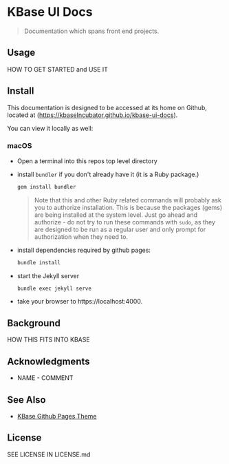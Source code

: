 # KBase UI Docs

> Documentation which spans front end projects.

## Usage

HOW TO GET STARTED and USE IT

## Install

This documentation is designed to be accessed at its home on Github, located at (https://kbaseIncubator.github.io/kbase-ui-docs).

You can view it locally as well:

### macOS

- Open a terminal into this repos top level directory
- install `bundler` if you don't already have it (it is a Ruby package.)

    ```bash
    gem install bundler
    ```

    > Note that this and other Ruby related commands will probably ask you to authorize installation. This is because the packages (gems) are being installed at the system level. Just go ahead and authorize - do not try to run these commands with `sudo`, as they are designed to be run as a regular user and only prompt for authorization when they need to.

- install dependencies required by github pages:

    ``` bash
    bundle install
    ```



- start the Jekyll server

    ```bash
    bundle exec jekyll serve
    ```

- take your browser to https://localhost:4000.

## Background

HOW THIS FITS INTO KBASE

## Acknowledgments

- NAME - COMMENT

## See Also

- [KBase Github Pages Theme](https://github.com/kbase/kbase-github-pages-theme)

## License

SEE LICENSE IN LICENSE.md
